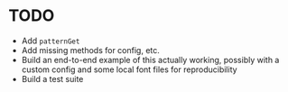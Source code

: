 # TODO

* Add `patternGet`
* Add missing methods for config, etc.
* Build an end-to-end example of this actually working, possibly with a custom config and some local font files for reproducibility
* Build a test suite
